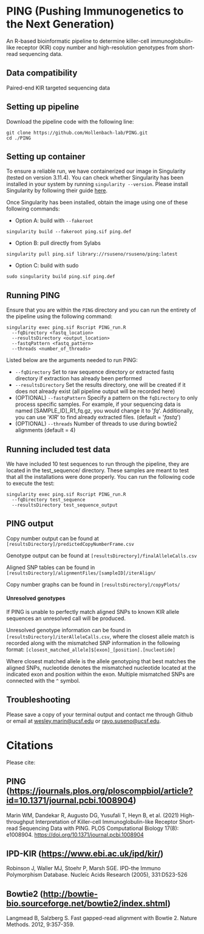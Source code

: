 # PING (Pushing Immunogenetics to the Next Generation)
An R-based bioinformatic pipeline to determine killer-cell immunoglobulin-like receptor (KIR) copy number and high-resolution genotypes from short-read sequencing data.

## Data compatibility
Paired-end KIR targeted sequencing data

## Setting up pipeline
Download the pipeline code with the following line:
```
git clone https://github.com/Hollenbach-lab/PING.git
cd ./PING
```
## Setting up container
To ensure a reliable run, we have containerized our image in Singularity (tested on version 3.11.4). You can check whether Singularity has been installed in your system by running `singularity --version`. Please install Singularity by following their guide [here](https://docs.sylabs.io/guides/3.11/admin-guide/installation.html). 

Once Singularity has been installed, obtain the image using one of these following commands:


- Option A: build with `--fakeroot`
```
singularity build --fakeroot ping.sif ping.def
```
- Option B: pull directly from Sylabs
```
singularity pull ping.sif library://rsuseno/rsuseno/ping:latest
```
- Option C: build with sudo
```
sudo singularity build ping.sif ping.def
```

## Running PING
Ensure that you are within the `PING` directory and you can run the entirety of the pipeline using the following command:

```
singularity exec ping.sif Rscript PING_run.R 
  --fqDirectory <fastq_location> 
  --resultsDirectory <output_location> 
  --fastqPattern <fastq_pattern> 
  --threads <number_of_threads>
```

Listed below are the arguments needed to run PING:
  - `--fqDirectory` Set to raw sequence directory or extracted fastq directory if extraction has already been performed
  - `--resultsDirectory` Set the results directory, one will be created if it does not already exist (all pipeline output will be recorded here)
  - (OPTIONAL) `--fastqPattern` Specify a pattern on the `fqDirectory` to only process  specific samples. For example, if your sequencing data is named [SAMPLE_ID]\_R1_fq.gz, you would change it to '_fq_'. Additionally, you can use '_KIR_' to find already extracted files. (default = '_fastq_')
  - (OPTIONAL) `--threads` Number of threads to use during bowtie2 alignments (default = 4)


## Running included test data
We have included 10 test sequences to run through the pipeline, they are located in the test_sequence/ directory. These samples are meant to test that all the installations were done properly. You can run the following code to execute the test:
```
singularity exec ping.sif Rscript PING_run.R 
  --fqDirectory test_sequence
  --resultsDirectory test_sequence_output 
```


## PING output
Copy number output can be found at `[resultsDirectory]/predictedCopyNumberFrame.csv`

Genotype output can be found at `[resultsDirectory]/finalAlleleCalls.csv`

Aligned SNP tables can be found in `[resultsDirectory]/alignmentFiles/[sampleID]/iterAlign/`

Copy number graphs can be found in `[resultsDirectory]/copyPlots/`

#### Unresolved genotypes
If PING is unable to perfectly match aligned SNPs to known KIR allele sequences an unresolved call will be produced.

Unresolved genotype information can be found in `[resultsDirectory]/iterAlleleCalls.csv`, where the closest allele match is recorded along with the mismatched SNP information in the following format:
`[closest_matched_allele]$[exon]_[position].[nucleotide]`

Where closest matched allele is the allele genotyping that best matches the aligned SNPs, nucleotide denotes the mismatched nucleotide located at the indicated exon and position within the exon. Multiple mismatched SNPs are connected with the `^` symbol.

## Troubleshooting
Please save a copy of your terminal output and contact me through Github or email at wesley.marin@ucsf.edu or rayo.suseno@ucsf.edu.

# Citations
Please cite:


## PING (https://journals.plos.org/ploscompbiol/article?id=10.1371/journal.pcbi.1008904)

Marin WM, Dandekar R, Augusto DG, Yusufali T, Heyn B, et al. (2021) High-throughput Interpretation of Killer-cell Immunoglobulin-like Receptor Short-read Sequencing Data with PING. PLOS Computational Biology 17(8): e1008904. https://doi.org/10.1371/journal.pcbi.1008904


## IPD-KIR (https://www.ebi.ac.uk/ipd/kir/)

Robinson J, Waller MJ, Stoehr P, Marsh SGE. IPD-the Immuno Polymorphism Database. Nucleic Acids Research (2005), 331:D523-526


## Bowtie2 (http://bowtie-bio.sourceforge.net/bowtie2/index.shtml)

Langmead B, Salzberg S. Fast gapped-read alignment with Bowtie 2. Nature Methods. 2012, 9:357-359.
